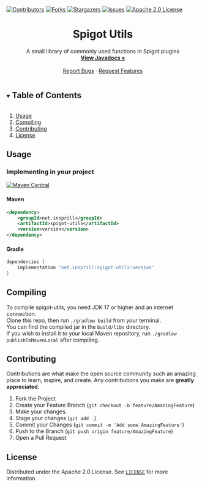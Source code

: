 [![Contributors][contributors-shield]][contributors-url]
[![Forks][forks-shield]][forks-url]
[![Stargazers][stars-shield]][stars-url]
[![Issues][issues-shield]][issues-url]
[![Apache 2.0 License][license-shield]][license-url]



<h1 align="center">Spigot Utils</h1>
<p align="center">
  A small library of commonly used functions in Spigot plugins
  <br />
  <a href="https://insprill.net/javadocs/spigot-utils"><strong>View Javadocs »</strong></a>
  <br />
  <br />
  <a href="https://github.com/Insprill/spigot-utils/issues">Report Bugs</a>
  ·
  <a href="https://github.com/Insprill/spigot-utils/issues">Request Features</a>
</p>



<!-- TABLE OF CONTENTS -->
<details open="open">
  <summary><h2 style="display: inline-block">Table of Contents</h2></summary>
  <ol>
    <li><a href="#usage">Usage</a></li>
    <li><a href="#compiling">Compiling</a></li>
    <li><a href="#contributing">Contributing</a></li>
    <li><a href="#license">License</a></li>
  </ol>
</details>

<!-- USAGE EXAMPLES -->

## Usage

### Implementing in your project

[![Maven Central][maven-central-shield]][maven-central-url]
#### Maven

```xml
<dependency>
    <groupId>net.insprill</groupId>
    <artifactId>spigot-utils</artifactId>
    <version>version</version>
</dependency>
```

#### Gradle

```groovy
dependencies {
    implementation 'net.insprill:spigot-utils:version'
}
```



## Compiling

To compile spigot-utils, you need JDK 17 or higher and an internet connection.  
Clone this repo, then run `./gradlew build` from your terminal.  
You can find the compiled jar in the `build/libs` directory.  
If you wish to install it to your local Maven repository, run `./gradlew publishToMavenLocal` after compiling.



<!-- CONTRIBUTING -->

## Contributing

Contributions are what make the open source community such an amazing place to learn, inspire, and create. Any
contributions you make are **greatly appreciated**.

1. Fork the Project
2. Create your Feature Branch (`git checkout -b feature/AmazingFeature`)
3. Make your changes.
4. Stage your changes (`git add .`)
5. Commit your Changes (`git commit -m 'Add some AmazingFeature'`)
6. Push to the Branch (`git push origin feature/AmazingFeature`)
7. Open a Pull Request

<!-- LICENSE -->

## License

Distributed under the Apache 2.0 License. See [`LICENSE`][license-url] for more information.




<!-- MARKDOWN LINKS & IMAGES -->
<!-- https://www.markdownguide.org/basic-syntax/#reference-style-links -->

[contributors-shield]: https://img.shields.io/github/contributors/Insprill/spigot-utils.svg?style=for-the-badge
[contributors-url]: https://github.com/Insprill/spigot-utils/graphs/contributors
[forks-shield]: https://img.shields.io/github/forks/Insprill/spigot-utils.svg?style=for-the-badge
[forks-url]: https://github.com/Insprill/spigot-utils/network/members
[stars-shield]: https://img.shields.io/github/stars/Insprill/spigot-utils.svg?style=for-the-badge
[stars-url]: https://github.com/Insprill/spigot-utils/stargazers
[issues-shield]: https://img.shields.io/github/issues/Insprill/spigot-utils.svg?style=for-the-badge
[issues-url]: https://github.com/Insprill/spigot-utils/issues
[license-shield]: https://img.shields.io/github/license/Insprill/spigot-utils.svg?style=for-the-badge
[license-url]: https://github.com/Insprill/spigot-utils/blob/master/LICENSE
[maven-central-shield]: https://img.shields.io/maven-central/v/net.insprill/spigot-utils
[maven-central-url]: https://mvnrepository.com/artifact/net.insprill/spigot-utils
